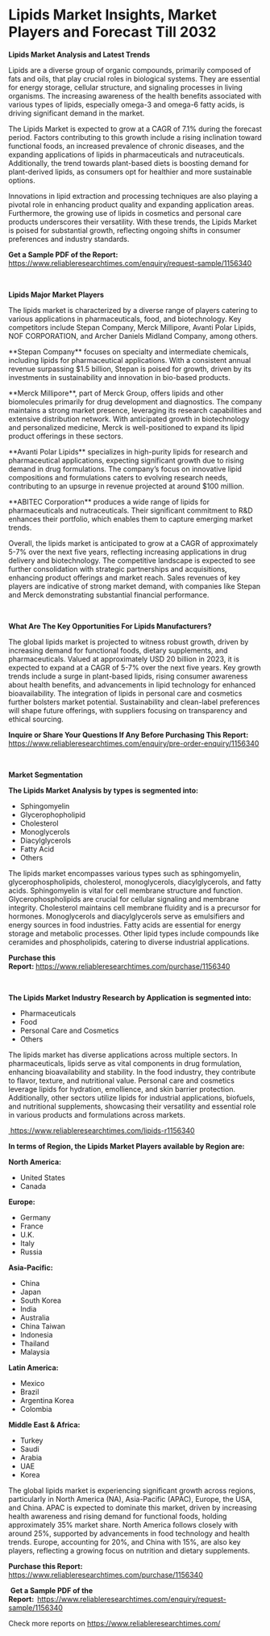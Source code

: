 <p><h1>Lipids Market Insights, Market Players and Forecast Till 2032</h1></p><p><strong>Lipids Market Analysis and Latest Trends</strong></p>
<p><p>Lipids are a diverse group of organic compounds, primarily composed of fats and oils, that play crucial roles in biological systems. They are essential for energy storage, cellular structure, and signaling processes in living organisms. The increasing awareness of the health benefits associated with various types of lipids, especially omega-3 and omega-6 fatty acids, is driving significant demand in the market.</p><p>The Lipids Market is expected to grow at a CAGR of 7.1% during the forecast period. Factors contributing to this growth include a rising inclination toward functional foods, an increased prevalence of chronic diseases, and the expanding applications of lipids in pharmaceuticals and nutraceuticals. Additionally, the trend towards plant-based diets is boosting demand for plant-derived lipids, as consumers opt for healthier and more sustainable options.</p><p>Innovations in lipid extraction and processing techniques are also playing a pivotal role in enhancing product quality and expanding application areas. Furthermore, the growing use of lipids in cosmetics and personal care products underscores their versatility. With these trends, the Lipids Market is poised for substantial growth, reflecting ongoing shifts in consumer preferences and industry standards.</p></p>
<p><strong>Get a Sample PDF of the Report:&nbsp;</strong> <a href="https://www.reliableresearchtimes.com/enquiry/request-sample/1156340?utm_campaign=3386&utm_medium=2&utm_source=Github&utm_content=ia&utm_term=02042025&utm_id=lipids">https://www.reliableresearchtimes.com/enquiry/request-sample/1156340</a></p>
<p>&nbsp;</p>
<p><strong>Lipids Major Market Players</strong></p>
<p><p>The lipids market is characterized by a diverse range of players catering to various applications in pharmaceuticals, food, and biotechnology. Key competitors include Stepan Company, Merck Millipore, Avanti Polar Lipids, NOF CORPORATION, and Archer Daniels Midland Company, among others.</p><p>**Stepan Company** focuses on specialty and intermediate chemicals, including lipids for pharmaceutical applications. With a consistent annual revenue surpassing $1.5 billion, Stepan is poised for growth, driven by its investments in sustainability and innovation in bio-based products.</p><p>**Merck Millipore**, part of Merck Group, offers lipids and other biomolecules primarily for drug development and diagnostics. The company maintains a strong market presence, leveraging its research capabilities and extensive distribution network. With anticipated growth in biotechnology and personalized medicine, Merck is well-positioned to expand its lipid product offerings in these sectors.</p><p>**Avanti Polar Lipids** specializes in high-purity lipids for research and pharmaceutical applications, expecting significant growth due to rising demand in drug formulations. The company’s focus on innovative lipid compositions and formulations caters to evolving research needs, contributing to an upsurge in revenue projected at around $100 million.</p><p>**ABITEC Corporation** produces a wide range of lipids for pharmaceuticals and nutraceuticals. Their significant commitment to R&D enhances their portfolio, which enables them to capture emerging market trends.</p><p>Overall, the lipids market is anticipated to grow at a CAGR of approximately 5-7% over the next five years, reflecting increasing applications in drug delivery and biotechnology. The competitive landscape is expected to see further consolidation with strategic partnerships and acquisitions, enhancing product offerings and market reach. Sales revenues of key players are indicative of strong market demand, with companies like Stepan and Merck demonstrating substantial financial performance.</p></p>
<p>&nbsp;</p>
<p><strong>What Are The Key Opportunities For Lipids Manufacturers?</strong></p>
<p><p>The global lipids market is projected to witness robust growth, driven by increasing demand for functional foods, dietary supplements, and pharmaceuticals. Valued at approximately USD 20 billion in 2023, it is expected to expand at a CAGR of 5-7% over the next five years. Key growth trends include a surge in plant-based lipids, rising consumer awareness about health benefits, and advancements in lipid technology for enhanced bioavailability. The integration of lipids in personal care and cosmetics further bolsters market potential. Sustainability and clean-label preferences will shape future offerings, with suppliers focusing on transparency and ethical sourcing.</p></p>
<p><strong>Inquire or Share Your Questions If Any Before Purchasing This Report:</strong> <a href="https://www.reliableresearchtimes.com/enquiry/pre-order-enquiry/1156340?utm_campaign=3386&utm_medium=2&utm_source=Github&utm_content=ia&utm_term=02042025&utm_id=lipids">https://www.reliableresearchtimes.com/enquiry/pre-order-enquiry/1156340</a></p>
<p>&nbsp;</p>
<p><strong>Market Segmentation</strong></p>
<p><strong>The Lipids Market Analysis by types is segmented into:</strong></p>
<p><ul><li>Sphingomyelin</li><li>Glycerophopholipid</li><li>Cholesterol</li><li>Monoglycerols</li><li>Diacylglycerols</li><li>Fatty Acid</li><li>Others</li></ul></p>
<p><p>The lipids market encompasses various types such as sphingomyelin, glycerophospholipids, cholesterol, monoglycerols, diacylglycerols, and fatty acids. Sphingomyelin is vital for cell membrane structure and function. Glycerophospholipids are crucial for cellular signaling and membrane integrity. Cholesterol maintains cell membrane fluidity and is a precursor for hormones. Monoglycerols and diacylglycerols serve as emulsifiers and energy sources in food industries. Fatty acids are essential for energy storage and metabolic processes. Other lipid types include compounds like ceramides and phospholipids, catering to diverse industrial applications.</p></p>
<p><strong>Purchase this Report:&nbsp;</strong><a href="https://www.reliableresearchtimes.com/purchase/1156340?utm_campaign=3386&utm_medium=2&utm_source=Github&utm_content=ia&utm_term=02042025&utm_id=lipids">https://www.reliableresearchtimes.com/purchase/1156340</a></p>
<p>&nbsp;</p>
<p><strong>The Lipids Market Industry Research by Application is segmented into:</strong></p>
<p><ul><li>Pharmaceuticals</li><li>Food</li><li>Personal Care and Cosmetics</li><li>Others</li></ul></p>
<p><p>The lipids market has diverse applications across multiple sectors. In pharmaceuticals, lipids serve as vital components in drug formulation, enhancing bioavailability and stability. In the food industry, they contribute to flavor, texture, and nutritional value. Personal care and cosmetics leverage lipids for hydration, emollience, and skin barrier protection. Additionally, other sectors utilize lipids for industrial applications, biofuels, and nutritional supplements, showcasing their versatility and essential role in various products and formulations across markets.</p></p>
<p><a href="https://www.reliableresearchtimes.com/lipids-r1156340?utm_campaign=3386&utm_medium=2&utm_source=Github&utm_content=ia&utm_term=02042025&utm_id=lipids">&nbsp;https://www.reliableresearchtimes.com/lipids-r1156340</a></p>
<p><strong>In terms of Region, the Lipids Market Players available by Region are:</strong></p>
<p>
    <p> <strong> North America: </strong>
        <ul>
            <li>United States</li>
            <li>Canada</li>
        </ul>
        </p> 
    <p> <strong> Europe: </strong>
        <ul>
            <li>Germany</li>
            <li>France</li>
            <li>U.K.</li>
            <li>Italy</li>
            <li>Russia</li>
        </ul>
        </p> 
    <p> <strong> Asia-Pacific: </strong>
        <ul>
            <li>China</li>
            <li>Japan</li>
            <li>South Korea</li>
            <li>India</li>
            <li>Australia</li>
            <li>China Taiwan</li>
            <li>Indonesia</li>
            <li>Thailand</li>
            <li>Malaysia</li>
        </ul>
        </p> 
    <p> <strong> Latin America: </strong>
        <ul>
            <li>Mexico</li>
            <li>Brazil</li>
            <li>Argentina Korea</li>
            <li>Colombia</li>
        </ul>
        </p> 
    <p> <strong> Middle East & Africa: </strong>
        <ul>
            <li>Turkey</li>
            <li>Saudi</li>
            <li>Arabia</li>
            <li>UAE</li>
            <li>Korea</li>
        </ul>
    </p>
    </p>
<p><p>The global lipids market is experiencing significant growth across regions, particularly in North America (NA), Asia-Pacific (APAC), Europe, the USA, and China. APAC is expected to dominate this market, driven by increasing health awareness and rising demand for functional foods, holding approximately 35% market share. North America follows closely with around 25%, supported by advancements in food technology and health trends. Europe, accounting for 20%, and China with 15%, are also key players, reflecting a growing focus on nutrition and dietary supplements.</p></p>
<p><strong>Purchase this Report: </strong><a href="https://www.reliableresearchtimes.com/purchase/1156340?utm_campaign=3386&utm_medium=2&utm_source=Github&utm_content=ia&utm_term=02042025&utm_id=lipids">https://www.reliableresearchtimes.com/purchase/1156340</a></p>
<p>&nbsp;<strong>Get a Sample PDF of the Report:&nbsp;&nbsp;</strong><a href="https://www.reliableresearchtimes.com/enquiry/request-sample/1156340?utm_campaign=3386&utm_medium=2&utm_source=Github&utm_content=ia&utm_term=02042025&utm_id=lipids">https://www.reliableresearchtimes.com/enquiry/request-sample/1156340</a></p>
<p><strong></strong></p>
<p>Check more reports on <a href="https://www.reliableresearchtimes.com/?utm_campaign=3386&utm_medium=2&utm_source=Github&utm_content=ia&utm_term=02042025&utm_id=lipids">https://www.reliableresearchtimes.com/</a></p>
